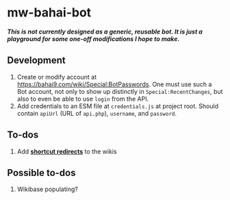 # mw-bahai-bot

***This is not currently designed as a generic, reusable bot. It is just a
playground for some one-off modifications I hope to make.***

## Development

1. Create or modify account at <https://bahai9.com/wiki/Special:BotPasswords>.
    One must use such a Bot account, not only to show up distinctly in
    `Special:RecentChanges`, but also to even be able to use `login` from the
    API.
1. Add credentials to an ESM file at `credentials.js` at project root. Should
    contain `apiUrl` (URL of `api.php`), `username`, and `password`.

## To-dos

1. Add **[shortcut redirects](https://bahaipedia.org/Shortcuts)** to the wikis

## Possible to-dos

1. Wikibase populating?
